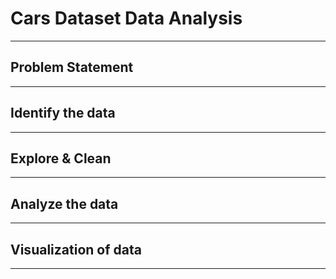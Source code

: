 # Cars Dataset Data Analysis
-----

## Problem Statement



-----

## Identify the data



-----

## Explore & Clean



-----

## Analyze the data



-----

## Visualization of data



-----